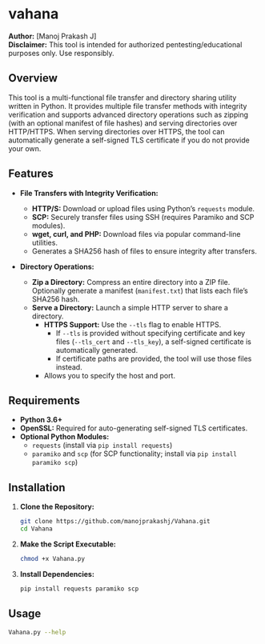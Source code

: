 # vahana 

**Author:** [Manoj Prakash J]  
**Disclaimer:** This tool is intended for authorized pentesting/educational purposes only. Use responsibly.

## Overview

This tool is a multi-functional file transfer and directory sharing utility written in Python. It provides multiple file transfer methods with integrity verification and supports advanced directory operations such as zipping (with an optional manifest of file hashes) and serving directories over HTTP/HTTPS. When serving directories over HTTPS, the tool can automatically generate a self-signed TLS certificate if you do not provide your own.

## Features

- **File Transfers with Integrity Verification:**
  - **HTTP/S:** Download or upload files using Python’s `requests` module.
  - **SCP:** Securely transfer files using SSH (requires Paramiko and SCP modules).
  - **wget, curl, and PHP:** Download files via popular command-line utilities.
  - Generates a SHA256 hash of files to ensure integrity after transfers.

- **Directory Operations:**
  - **Zip a Directory:** Compress an entire directory into a ZIP file. Optionally generate a manifest (`manifest.txt`) that lists each file’s SHA256 hash.
  - **Serve a Directory:** Launch a simple HTTP server to share a directory.
    - **HTTPS Support:** Use the `--tls` flag to enable HTTPS.
      - If `--tls` is provided without specifying certificate and key files (`--tls_cert` and `--tls_key`), a self-signed certificate is automatically generated.
      - If certificate paths are provided, the tool will use those files instead.
    - Allows you to specify the host and port.

## Requirements

- **Python 3.6+**
- **OpenSSL:** Required for auto-generating self-signed TLS certificates.
- **Optional Python Modules:**  
  - `requests` (install via `pip install requests`)
  - `paramiko` and `scp` (for SCP functionality; install via `pip install paramiko scp`)

## Installation

1. **Clone the Repository:**

   ```bash
   git clone https://github.com/manojprakashj/Vahana.git
   cd Vahana

2. **Make the Script Executable:**

   ```bash
   chmod +x Vahana.py

3. **Install Dependencies:**

   ```bash
   pip install requests paramiko scp

## Usage

   ```bash
   Vahana.py --help
